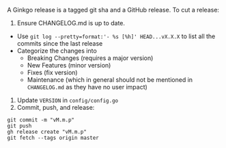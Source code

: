 A Ginkgo release is a tagged git sha and a GitHub release.  To cut a release:

1. Ensure CHANGELOG.md is up to date.
  - Use `git log --pretty=format:'- %s [%h]' HEAD...vX.X.X` to list all the commits since the last release
  - Categorize the changes into
    - Breaking Changes (requires a major version)
    - New Features (minor version)
    - Fixes (fix version)
    - Maintenance (which in general should not be mentioned in `CHANGELOG.md` as they have no user impact)
1. Update `VERSION` in `config/config.go`
1. Commit, push, and release:
  ```
  git commit -m "vM.m.p"
  git push
  gh release create "vM.m.p"
  git fetch --tags origin master
  ```